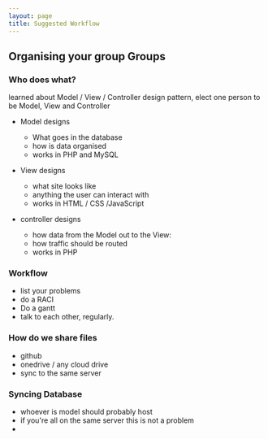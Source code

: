```yaml
---
layout: page
title: Suggested Workflow
---
```


## Organising your group Groups

### Who does what?

learned about Model / View / Controller design pattern, elect one person to be Model, View and Controller

- Model designs

  - What goes in the database
  - how is data organised
  - works in PHP and MySQL

- View designs

  - what site looks like
  - anything the user can interact with
  - works in HTML / CSS /JavaScript

- controller designs
  - how data from the Model out to the View:
  - how traffic should be routed
  - works in PHP

### Workflow

- list your problems
- do a RACI
- Do a gantt
- talk to each other, regularly.

### How do we share files

- github
- onedrive / any cloud drive
- sync to the same server


### Syncing Database

- whoever is model should probably host
- if you're all on the same server this is not a problem
-
